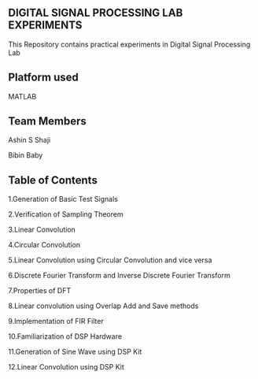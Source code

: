 ## DIGITAL SIGNAL PROCESSING LAB EXPERIMENTS
This Repository contains practical experiments in Digital Signal Processing Lab

## Platform used
MATLAB

## Team Members

Ashin S Shaji

Bibin Baby
## Table of Contents
1.Generation of Basic Test Signals

2.Verification of Sampling Theorem

3.Linear Convolution

4.Circular Convolution

5.Linear Convolution using Circular Convolution and vice versa

6.Discrete Fourier Transform and Inverse Discrete Fourier Transform

7.Properties of DFT

8.Linear convolution using Overlap Add and Save methods

9.Implementation of FIR Filter

10.Familiarization of DSP Hardware

11.Generation of Sine Wave using DSP Kit

12.Linear Convolution using DSP Kit
